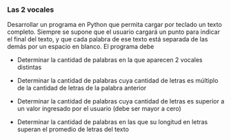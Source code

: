 ### Las 2 vocales

Desarrollar un programa en Python que permita cargar por teclado un texto completo. Siempre se supone que el usuario cargará un punto para indicar el final del texto, y que cada palabra de ese texto está separada de las demás por un espacio en blanco. El programa debe

* Determinar la cantidad de palabras en la que aparecen 2 vocales distintas

* Determinar la cantidad de palabras cuya cantidad de letras es múltiplo de la cantidad de letras de la palabra anterior

* Determinar la cantidad de palabras cuya cantidad de letras es superior a un valor ingresado por el usuario (debe ser mayor a cero)

* Determinar la cantidad de palabras en las que su longitud en letras superan el promedio de letras del texto